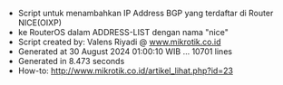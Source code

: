 - Script untuk menambahkan IP Address BGP yang terdaftar di Router NICE(OIXP)
- ke RouterOS dalam ADDRESS-LIST dengan nama "nice"
- Script created by: Valens Riyadi @ www.mikrotik.co.id
- Generated at 30 August 2024 01:00:10 WIB ... 10701 lines
- Generated in 8.473 seconds
- How-to: http://www.mikrotik.co.id/artikel_lihat.php?id=23
